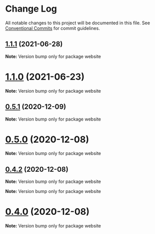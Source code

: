 # Change Log

All notable changes to this project will be documented in this file.
See [Conventional Commits](https://conventionalcommits.org) for commit guidelines.

## [1.1.1](https://github.com/myWsq/scroom/compare/v1.1.0...v1.1.1) (2021-06-28)

**Note:** Version bump only for package website





# [1.1.0](https://github.com/myWsq/scroom/compare/v1.0.0...v1.1.0) (2021-06-23)

**Note:** Version bump only for package website





## [0.5.1](https://github.com/myWsq/scroom/compare/v0.5.0...v0.5.1) (2020-12-09)

**Note:** Version bump only for package website





# [0.5.0](https://github.com/myWsq/scroom/compare/v0.4.2...v0.5.0) (2020-12-08)

**Note:** Version bump only for package website





## [0.4.2](https://github.com/myWsq/scroom/compare/v0.4.1...v0.4.2) (2020-12-08)

**Note:** Version bump only for package website







**Note:** Version bump only for package website





# [0.4.0](https://github.com/myWsq/scroom/compare/v0.0.0...v0.4.0) (2020-12-08)

**Note:** Version bump only for package website
